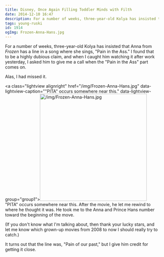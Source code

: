 ```yaml
---
title: Disney, Once Again Filling Toddler Minds with Filth
date: 2014-12-10 16:47
description: For a number of weeks, three-year-old Kolya has insisted that Anna from Frozen has a line in a song where she sings, "Pain in the Ass." I found that to be a highly dubious claim, and when I caught him watching it after work yesterday, I asked him to give me a call when the "Pain in the Ass" part comes on.
tags: young-ruski
id: 1914
ogImg: Frozen-Anna-Hans.jpg
---
```

For a number of weeks, three-year-old Kolya has insisted that Anna from <i>Frozen</i> has a line in a song where she sings, "Pain in the Ass."  I found that to be a highly dubious claim, and when I caught him watching it after work yesterday, I asked him to give me a call when the "Pain in the Ass" part comes on.

Alas, I had missed it.

<a class="lightview alignright" href="/img/Frozen-Anna-Hans.jpg" data-lightview-caption=""PITA" occurs somewhere near this." data-lightview-group="group1"><img src="/img/Frozen-Anna-Hans.jpg" alt="/img/Frozen-Anna-Hans.jpg" width="350px"><br><span class="caption alignleft">"PITA" occurs somewhere near this.</span></a>
After the movie, he let me rewind to where he thought it was.  He took me to the Anna and Prince Hans number toward the beginning of the move.

(If you don't know what I'm talking about, then thank your lucky stars, and let me know which grown-up movies from 2008 to now I should really try to catch.)

It turns out that the line was, "Pain of our past," but I give him credit for getting it close.